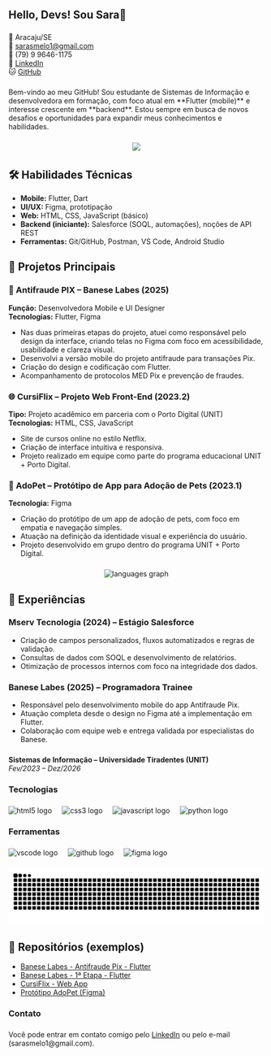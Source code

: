<h2 align="left">Hello, Devs! Sou Sara👋</h2>

###

📍 Aracaju/SE  
📧 sarasmelo1@gmail.com  
📱 (79) 9 9646-1175  
🔗 [LinkedIn](https://www.linkedin.com/in/smelo0)  
🐱 [GitHub](https://github.com/SaraMelo0)

###

<p align="left">Bem-vindo ao meu GitHub! Sou estudante de Sistemas de Informação e desenvolvedora em formação, com foco atual em **Flutter (mobile)** e interesse crescente em **backend**. Estou sempre em busca de novos desafios e oportunidades para expandir meus conhecimentos e habilidades.</p>

###

<div align="center">
  <img height="206" src="https://i.giphy.com/media/v1.Y2lkPTc5MGI3NjExb2pvdWY3eTJndmk2N2J1Z3A4NmpuNnc2eHdjY2M5eG02dmVyeDNsdSZlcD12MV9pbnRlcm5hbF9naWZfYnlfaWQmY3Q9Zw/eZPDf6AL3RpBa6Lhyq/giphy.gif"  />
</div>

###

## 🛠️ Habilidades Técnicas

- **Mobile:** Flutter, Dart  
- **UI/UX:** Figma, prototipação  
- **Web:** HTML, CSS, JavaScript (básico)  
- **Backend (iniciante):** Salesforce (SOQL, automações), noções de API REST  
- **Ferramentas:** Git/GitHub, Postman, VS Code, Android Studio  

###

## 🚀 Projetos Principais

### 📱 Antifraude PIX – Banese Labes (2025)
**Função:** Desenvolvedora Mobile e UI Designer  
**Tecnologias:** Flutter, Figma 
- Nas duas primeiras etapas do projeto, atuei como responsável pelo design da interface, criando telas no Figma com foco em acessibilidade, usabilidade e clareza visual.
- Desenvolvi a versão mobile do projeto antifraude para transações Pix.  
- Criação do design e codificação com Flutter.  
- Acompanhamento de protocolos MED Pix e prevenção de fraudes.

### 🌐 CursiFlix – Projeto Web Front-End (2023.2)
**Tipo:** Projeto acadêmico em parceria com o Porto Digital (UNIT)  
**Tecnologias:** HTML, CSS, JavaScript  
- Site de cursos online no estilo Netflix.  
- Criação de interface intuitiva e responsiva.
- Projeto realizado em equipe como parte do programa educacional UNIT + Porto Digital.


### 🎨 AdoPet – Protótipo de App para Adoção de Pets (2023.1)
**Tecnologia:** Figma  
- Criação do protótipo de um app de adoção de pets, com foco em empatia e navegação simples.  
- Atuação na definição da identidade visual e experiência do usuário.  
- Projeto desenvolvido em grupo dentro do programa UNIT + Porto Digital.
  
###

<div align="center">
  <img src="https://github-readme-stats.vercel.app/api/top-langs?username=SaraMelo0&locale=en&hide_title=false&layout=compact&card_width=320&langs_count=5&theme=dracula&hide_border=false&order=2" height="150" alt="languages graph"  />
</div>

###

## 💼 Experiências

### Mserv Tecnologia (2024) – Estágio Salesforce  
- Criação de campos personalizados, fluxos automatizados e regras de validação.  
- Consultas de dados com SOQL e desenvolvimento de relatórios.  
- Otimização de processos internos com foco na integridade dos dados.

### Banese Labes (2025) – Programadora Trainee  
- Responsável pelo desenvolvimento mobile do app Antifraude Pix.  
- Atuação completa desde o design no Figma até a implementação em Flutter.  
- Colaboração com equipe web e entrega validada por especialistas do Banese.

###

**Sistemas de Informação – Universidade Tiradentes (UNIT)**  
_Fev/2023 – Dez/2026_

###

<h3 align="left">Tecnologias</h3>

###

<div align="left">
  <img src="https://cdn.jsdelivr.net/gh/devicons/devicon/icons/html5/html5-original.svg" height="40" alt="html5 logo"  />
  <img width="12" />
  <img src="https://cdn.jsdelivr.net/gh/devicons/devicon/icons/css3/css3-original.svg" height="40" alt="css3 logo"  />
  <img width="12" />
  <img src="https://cdn.jsdelivr.net/gh/devicons/devicon/icons/javascript/javascript-original.svg" height="40" alt="javascript logo"  />
  <img width="12" />
  <img src="https://cdn.jsdelivr.net/gh/devicons/devicon/icons/python/python-original.svg" height="40" alt="python logo"  />
</div>

###

<h3 align="left">Ferramentas</h3>

###

<div align="left">
  <img src="https://cdn.jsdelivr.net/gh/devicons/devicon/icons/vscode/vscode-original.svg" height="40" alt="vscode logo"  />
  <img width="12" />
  <img src="https://cdn.jsdelivr.net/gh/devicons/devicon/icons/github/github-original.svg" height="40" alt="github logo"  />
  <img width="12" />
  <img src="https://cdn.jsdelivr.net/gh/devicons/devicon/icons/figma/figma-original.svg" height="40" alt="figma logo"  />
</div>

###

<img src="https://raw.githubusercontent.com/SaraMelo0/SaraMelo0/output/snake.svg" alt="Snake animation" />

###

## 📂 Repositórios (exemplos)

- [Banese Labes - Antifraude Pix - Flutter](https://github.com/SaraMelo0/Antifraude-PIX-app)
- [Banese Labes - 1ª Etapa - Flutter](https://github.com/SaraMelo0/Antifraude-PIX-app)
- [CursiFlix - Web App](https://github.com/SaraMelo0/CursiFlix)  
- [Protótipo AdoPet (Figma)](https://www.figma.com/file/EXEMPLO/adopet-ui)

###

<h3 align="left">Contato</h3>

###


<p align="left">Você pode entrar em contato comigo pelo <a href='https://www.linkedin.com/in/smelo0/'>LinkedIn</a> ou pelo e-mail (sarasmelo1@gmail.com).</p>

###
